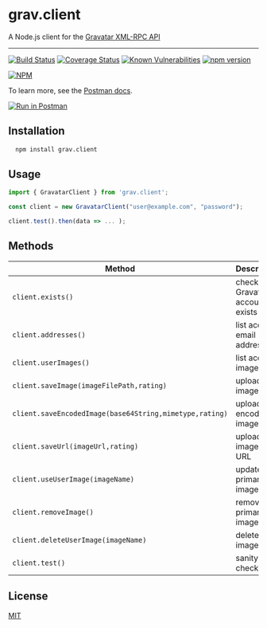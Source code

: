 # grav.client

 A Node.js client for the [Gravatar XML-RPC API](https://en.gravatar.com/site/implement/xmlrpc)
 
 ---
 
[![Build Status](https://travis-ci.com/mrtillman/grav.client.svg?branch=master)](https://travis-ci.com/mrtillman/grav.client)
[![Coverage Status](https://coveralls.io/repos/github/mrtillman/grav.client/badge.svg?branch=master)](https://coveralls.io/github/mrtillman/grav.client?branch=master)
[![Known Vulnerabilities](https://snyk.io/test/github/mrtillman/grav.client/badge.svg)](https://snyk.io/test/github/mrtillman/grav.client)
[![npm version](https://badge.fury.io/js/grav.client.svg)](https://badge.fury.io/js/grav.client)

[![NPM](https://nodei.co/npm/grav.client.png)](https://nodei.co/npm/grav.client/)

 To learn more, see the [Postman docs](https://documenter.getpostman.com/view/1403721/Rztpr87i).

 [![Run in Postman](https://run.pstmn.io/button.svg)](https://app.getpostman.com/run-collection/e27a4edf756f4cbe80b5)

## Installation

```sh
  npm install grav.client
```

## Usage

```javascript
import { GravatarClient } from 'grav.client';

const client = new GravatarClient("user@example.com", "password");

client.test().then(data => ... );
 ```
 
## Methods
 
|Method     | Description  |
|-----------|--------------|
| `client.exists()` | check if the Gravatar account exists |
| `client.addresses()` | list account email addresses |
| `client.userImages()` | list account images |
| `client.saveImage(imageFilePath,rating)` | upload an image |
| `client.saveEncodedImage(base64String,mimetype,rating)` | upload an encoded image |
| `client.saveUrl(imageUrl,rating)` | upload image from URL |
| `client.useUserImage(imageName)` | update primary image |
| `client.removeImage()` | remove primary image |
| `client.deleteUserImage(imageName)` | delete an image |
| `client.test()` | sanity check |

## License
[MIT](https://github.com/mrtillman/grav.client/blob/master/LICENSE.md)

